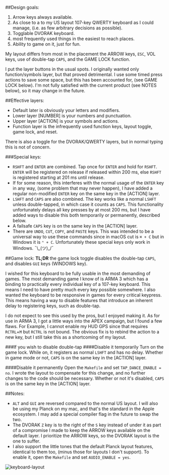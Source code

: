 ##Design goals:
1. Arrow keys always available.
2. As close to a to my US layout 107-key QWERTY keyboard as I could manage, (i.e. as few arbitrary decisions as possible).
3. Togglable DVORAK keyboard.
4. most frequently used things in the easiest to reach places.
5. Ability to game on it, just for fun.

My layout differs from most in the placement the ARROW keys, `ESC`, VOL keys, use of double-tap `CAPS`, and the GAME LOCK function.

I put the layer buttons in the usual spots. I originally wanted only function/symbols layer, but that proved detrimental. I use some timed press actions to save some space, but this has been accounted for, (see GAME LOCK below). I'm not fully satisfied with the current product (see NOTES below), so it may change in the future.

##Effective layers:
* Default later is obviously your letters and modifiers.
* Lower layer [NUMBER] is your numbers and punctuation.
* Upper layer [ACTION] is your symbols and actions.
* Function layer is the infrequently used function keys, layout toggle, game lock, and reset.

There is also a toggle for the DVORAK/QWERTY layers, but in normal typing this is not of concern.

###Special keys:
* `RSHFT` and `ENTER` are combined. Tap once for `ENTER` and hold for `RSHFT`. `ENTER` will be registered on release if released within 200 ms, else `RSHFT` is registered starting at 201 ms until release.
* If for some reason, this interferes with the normal usage of the `ENTER` key in any way, (some problem that may never happen), I have added a regular non-modified `ENTER` key on the same key in the [ACTION] layer.
* `LSHFT` and `CAPS` are also combined. The key works like a normal `LSHFT` unless double-tapped, in which case it counts as `CAPS`. This functionality unfortunately delays all key presses by at most 200 ms, but I have added ways to disable this both temporarily or permanently, described below.
* A failsafe `CAPS` key is on the same key in the [ACTION] layer.
* There are `UNDO`, `CUT`, `COPY`, and `PASTE` keys. This was intended to be a universal way to use these commands since in macOS cut is `⌘ + C` but in Windows it is `⌃ + C`. Unfortunately these special keys only work in Windows. ¯\\\_(ツ)\_/¯

##Game lock:
**TL;DR** the game lock toggle disables the double-tap `CAPS`, and disables `GUI` keys (WINDOWS key).

I wished for this keyboard to be fully usable in the most demanding of games. The most demanding game I know of is ARMA 3 which has a binding to practically every individual key of a 107-key keyboard. This means I need to have pretty much every key possible somewhere. I also wanted the keyboard to be responsive in games for every critical keypress. This means having a way to disable features that introduce an inherent delay to registering keys, such as double-tap.

I do not expect to see this used by the pros, but I enjoyed making it. As for use in ARMA 3, I got a little ways into the APEX campaign, but I found a few flaws. For Example, I cannot enable my HUD GPS since that requires `RCTRL`+`M` but `RCTRL` is not bound. The obvious fix is to rebind the action to a new key, but I still take this as a shortcoming of my layout.

###If you wish to disable double-tap
####Disable it temporarily
Turn on the game lock. While on, it registers as normal `LSHFT` and has no delay. Whether in game mode or not, `CAPS` is on the same key in the [ACTION] layer.

####Disable it permanently
Open the `Makefile` and set `TAP_DANCE_ENABLE = no`. I wrote the layout to compensate for this change, and no further changes to the code should be necessary. Whether or not it's disabled, `CAPS` is on the same key in the [ACTION] layer.

##Notes:
* `ALT` and `GUI` are reversed compared to the normal US layout. I will also be using my Planck on my mac, and that's the standard in the Apple ecosystem. I may add a special compiler flag in the future to swap the two.
* The DVORAK `Z` key is to the right of the `S` key instead of under it as part of a compromise I made to keep the ARROW keys available on the default layer. I prioritize the ARROW keys, so the DVORAK layout is the one to suffer.
* I also support the little tones that the default Planck layout features, identical to them too, (minus those for layouts I don't support). To enable it, open the `Makefile` and set `AUDIO_ENABLE = yes`.

![keyboard-layout](https://i.imgur.com/HHSZSQq.png)
